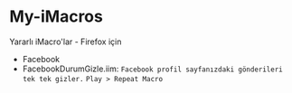 My-iMacros
==========

Yararlı iMacro'lar - Firefox için

* Facebook
 * FacebookDurumGizle.iim: ``Facebook profil sayfanızdaki gönderileri tek tek gizler.``  ``Play > Repeat Macro``

